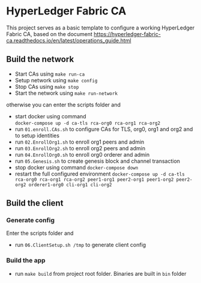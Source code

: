 # HyperLedger Fabric CA

This project serves as a basic template to configure a working HyperLedger Fabric CA, based on the document https://hyperledger-fabric-ca.readthedocs.io/en/latest/operations_guide.html

## Build the network

* Start CAs using
  ```make run-ca```
* Setup network using
  ```make config```
* Stop CAs using
  ```make stop```
* Start the network using
  ```make run-network```

otherwise you can enter the scripts folder and

* start docker using command  
  ```docker-compose up -d ca-tls rca-org0 rca-org1 rca-org2```
* run ```01.enroll.CAs.sh``` to configure CAs for TLS, org0, org1 and org2 and to setup identities
* run ```02.EnrollOrg1.sh``` to enroll org1 peers and admin
* run ```03.EnrollOrg2.sh``` to enroll org2 peers and admin
* run ```04.EnrollOrg0.sh``` to enroll org0 orderer and admin
* run ```05.Genesis.sh``` to create genesis block and channel transaction
* stop docker using command
  ```docker-compose down```
* restart the full configured environment
  ```docker-compose up -d ca-tls rca-org0 rca-org1 rca-org2 peer1-org1 peer2-org1 peer1-org2 peer2-org2 orderer1-org0 cli-org1 cli-org2```

## Build the client

### Generate config

Enter the scripts folder and

* run ```06.ClientSetup.sh /tmp``` to generate client config

### Build the app

* run ```make build``` from project root folder. Binaries are built in ```bin``` folder
